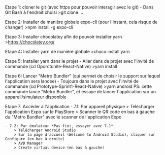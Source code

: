 Etape 1: cloner le git (avec https pour pouvoir interagir avec le git)
    - Dans Git Bash à l'endroit choisi
    >git clone ...

Etape 2: Installer de manière globale expo-cli (pour l'instant, cela risque de changer)
    >npm install -g expo-cli

Etape 3: Installer chocolatey afin de pouvoir installer yarn
    >https://chocolatey.org/
    
Etape 4: Installer yarn de manière globale 
    >choco install yarn
    
Etape 5: Installer yarn dans le projet
    - Aller dans de projet avec l'invité de commande (cd Oporctunite-React-Native)
    >yarn install
    
Etape 6: Lancer "Metro Bundler" (qui permet de choisir le support sur lequel l'application sera lancée)
    - Toujours dans le projet avec l'invité de commande (cd Prototype-Sprint1-React-Native)
    >yarn android
    PS: cette commande lance "Metro Bundler", et essaye de lancer l'application sur un appareil/simulateur disponible
    
Etape 7: Accéder à l'application
    - 7.1: Par appareil physique
        > Télécharger l'application Expo sur le PlayStore
        > Scanner le QR code en bas à gauche du "Metro Bundler" avec le scanner de l'application Expo
        
    - 7.2: Par émulateur *Pas fini, essayer avec 7.1*
        > Télécharger Android Studio
        > Sur la page d'accueil (Welcome to Android Studio), cliquer sur Configure (en bas à droite)
        > AVD Manager
        > Create virtual device (en bas à gauche)
